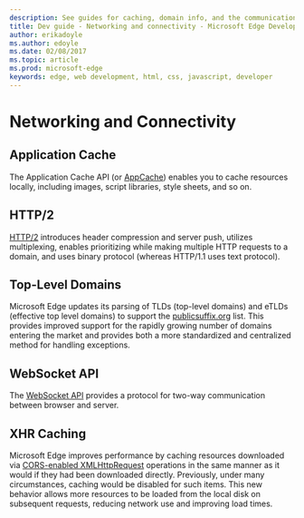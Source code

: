 ---description: See guides for caching, domain info, and the communication API in Microsoft Edge.
title: Dev guide - Networking and connectivity - Microsoft Edge Development
author: erikadoyle
ms.author: edoyle
ms.date: 02/08/2017
ms.topic: article
ms.prod: microsoft-edge
keywords: edge, web development, html, css, javascript, developer
---# Networking and Connectivity ## Application CacheThe Application Cache API (or [AppCache](./networking-and-connectivity/application-cache.md)) enables you to cache resources locally, including images, script libraries, style sheets, and so on. ## HTTP/2[HTTP/2](./networking-and-connectivity/HTTP2.md) introduces header compression and server push, utilizes multiplexing, enables prioritizing while making multiple HTTP requests to a domain, and uses binary protocol (whereas HTTP/1.1 uses text protocol).## Top-Level DomainsMicrosoft Edge updates its parsing of TLDs (top-level domains) and eTLDs (effective top level domains) to support the [publicsuffix.org](http://go.microsoft.com/fwlink/p/?LinkId=524481) list. This provides improved support for the rapidly growing number of domains entering the market and provides both a more standardized and centralized method for handling exceptions.## WebSocket APIThe [WebSocket API](./networking-and-connectivity/webSocket.md) provides a protocol for two-way communication between browser and server. ## XHR CachingMicrosoft Edge improves performance by caching resources downloaded via [CORS-enabled XMLHttpRequest](https://msdn.microsoft.com/library/hh673569(v=vs.85).aspx) operations in the same manner as it would if they had been downloaded directly. Previously, under many circumstances, caching would be disabled for such items. This new behavior allows more resources to be loaded from the local disk on subsequent requests, reducing network use and improving load times.